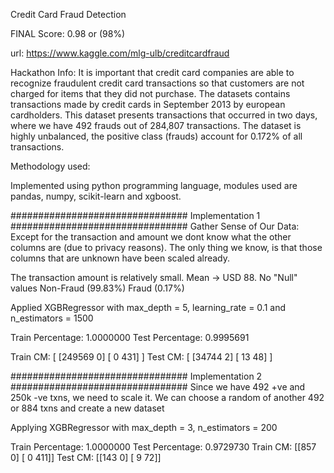 Credit Card Fraud Detection

FINAL Score: 0.98 or (98%)

url: https://www.kaggle.com/mlg-ulb/creditcardfraud

Hackathon Info: It is important that credit card companies are able to recognize fraudulent credit card transactions so that customers are not charged for items that they did not purchase. The datasets contains transactions made by credit cards in September 2013 by european cardholders. This dataset presents transactions that occurred in two days, where we have 492 frauds out of 284,807 transactions. The dataset is highly unbalanced, the positive class (frauds) account for 0.172% of all transactions.

Methodology used: 

Implemented using python programming language, modules used are pandas, numpy, scikit-learn and xgboost.

################################  Implementation 1  ################################
Gather Sense of Our Data:
Except for the transaction and amount we dont know what the other columns are (due to privacy reasons). The only thing we know, is that those columns that are unknown have been scaled already.

The transaction amount is relatively small. Mean -> USD 88.
No "Null" values
Non-Fraud (99.83%)
Fraud (0.17%)

Applied XGBRegressor with max_depth = 5, learning_rate = 0.1 and n_estimators = 1500

Train Percentage: 1.0000000
Test Percentage: 0.9995691

Train CM:
[ [249569      0]
  [     0    431] ]
Test CM:
[ [34744     2]
  [   13    48] ]



################################  Implementation 2  ################################
Since we have 492 +ve and 250k -ve txns, we need to scale it.
We can choose a random of another 492 or 884 txns and create a new dataset

Applying XGBRegressor with max_depth = 3, n_estimators = 200

Train Percentage: 1.0000000
Test Percentage: 0.9729730
Train CM:
[[857   0]
 [  0 411]]
Test CM:
[[143   0]
 [  9  72]]
